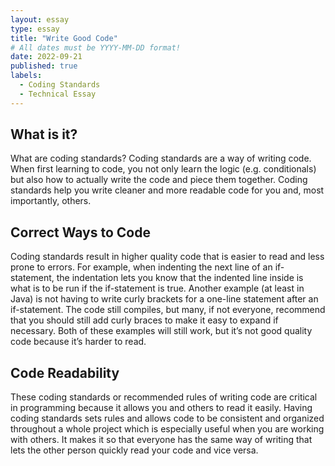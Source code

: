 ```yaml
---
layout: essay
type: essay
title: "Write Good Code"
# All dates must be YYYY-MM-DD format!
date: 2022-09-21
published: true
labels:
  - Coding Standards
  - Technical Essay
---
```


## What is it?

What are coding standards? Coding standards are a way of writing code. When first learning to code, you not only learn the logic (e.g. conditionals) but also how to actually write the code and piece them together. Coding standards help you write cleaner and more readable code for you and, most importantly, others.

## Correct Ways to Code

Coding standards result in higher quality code that is easier to read and less prone to errors. For example, when indenting the next line of an if-statement, the indentation lets you know that the indented line inside is what is to be run if the if-statement is true. Another example (at least in Java) is not having to write curly brackets for a one-line statement after an if-statement. The code still compiles, but many, if not everyone, recommend that you should still add curly braces to make it easy to expand if necessary. Both of these examples will still work, but it’s not good quality code because it’s harder to read.

## Code Readability

These coding standards or recommended rules of writing code are critical in programming because it allows you and others to read it easily. Having coding standards sets rules and allows code to be consistent and organized throughout a whole project which is especially useful when you are working with others. It makes it so that everyone has the same way of writing that lets the other person quickly read your code and vice versa.
